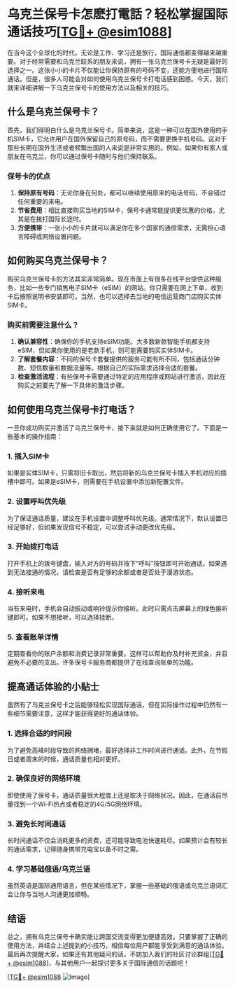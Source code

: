 # 乌克兰保号卡怎麽打電話？轻松掌握国际通话技巧[[TG💪+ @esim1088](https://t.me/s/esim1088)]

在当今这个全球化的时代，无论是工作、学习还是旅行，国际通信都变得越来越重要。对于经常需要和乌克兰联系的朋友来说，拥有一张乌克兰保号卡无疑是最好的选择之一。这张小小的卡片不仅能让你保持原有的号码不变，还能方便地进行国际通话。但是，很多人可能会对如何使用乌克兰保号卡打电话感到困惑。今天，我们就来详细讲解一下乌克兰保号卡的使用方法以及相关的技巧。

## 什么是乌克兰保号卡？

首先，我们得明白什么是乌克兰保号卡。简单来说，这是一种可以在国外使用的手机SIM卡，它允许用户在国外保留自己的原号码，而不需要更换手机号码。这对于那些长期在国外生活或者频繁出国的人来说是非常实用的。例如，如果你有家人或朋友在乌克兰，你可以通过保号卡随时与他们保持联系。

### 保号卡的优点

1. **保持原有号码**：无论你身在何处，都可以继续使用原来的电话号码，不会错过任何重要的来电。
2. **节省费用**：相比直接购买当地的SIM卡，保号卡通常能提供更优惠的价格，尤其是在拨打国际长途时。
3. **方便携带**：一张小小的卡片就可以满足你在多个国家的通信需求，无需担心语言障碍或网络设置问题。

## 如何购买乌克兰保号卡？

购买乌克兰保号卡的方法其实非常简单。现在市面上有很多在线平台提供这种服务，比如一些专门销售电子SIM卡（eSIM）的网站。你只需要在网上下单，收到卡后按照说明书安装即可。当然，也可以选择去当地的电信运营商门店购买实体SIM卡。

### 购买前需要注意什么？

1. **确认兼容性**：确保你的手机支持eSIM功能。大多数新款智能手机都支持eSIM，但如果你使用的是老款手机，则可能需要购买实体SIM卡。
2. **了解套餐内容**：不同的保号卡套餐提供的服务可能有所不同，包括通话分钟数、短信数量和数据流量等。根据自己的实际需求选择合适的套餐。
3. **检查激活流程**：有些保号卡需要通过特定的应用程序或网站进行激活，因此在购买之前要先了解一下具体的激活步骤。

## 如何使用乌克兰保号卡打电话？

一旦你成功购买并激活了乌克兰保号卡，接下来就是如何正确使用它了。下面是一些基本的操作指南：

### 1. 插入SIM卡

如果是实体SIM卡，只需将旧卡取出，然后将新的乌克兰保号卡插入手机对应的插槽中即可。如果是eSIM卡，则需要在手机设置中添加新配置文件。

### 2. 设置呼叫优先级

为了保证通话质量，建议在手机设置中调整呼叫优先级。通常情况下，默认设置已经足够好，但如果发现信号不稳定，可以尝试手动更改优先级。

### 3. 开始拨打电话

打开手机上的拨号键盘，输入对方的号码并按下“呼叫”按钮即可开始通话。如果遇到无法接通的情况，请检查是否有足够的余额或者是否处于漫游状态。

### 4. 接听来电

当有来电时，手机会自动振动或响铃提示你接听。此时只需点击屏幕上的绿色接听键即可。如果不想接听，可以选择挂断。

### 5. 查看账单详情

定期查看你的账户余额和消费记录非常重要。这样可以帮助你及时补充资金，并且避免不必要的支出。许多保号卡服务商都提供了在线查询账单的功能。

## 提高通话体验的小贴士

虽然有了乌克兰保号卡之后能够轻松实现国际通话，但在实际操作过程中仍然有一些细节需要注意，这样才能获得更好的通话体验。

### 1. 选择合适的时间段

为了避免高峰时段导致的网络拥堵，最好选择非工作时间进行通话。此外，在节假日或者周末的时候，通话质量也相对更好。

### 2. 确保良好的网络环境

即使使用了保号卡，通话质量很大程度上还是取决于网络状况。因此，在通话前尽量找到一个Wi-Fi热点或者稳定的4G/5G网络环境。

### 3. 避免长时间通话

长时间通话不仅会消耗更多的资费，还可能导致电池快速耗尽。如果预计会有较长的通话需求，记得随身携带充电宝以备不时之需。

### 4. 学习基础俄语/乌克兰语

虽然英语是国际通用语言，但在某些情况下，掌握一些基础的俄语或乌克兰语词汇会让你与当地人沟通更加顺畅。

## 结语

总之，拥有乌克兰保号卡确实能让跨国交流变得更加便捷高效。只要掌握了正确的使用方法，并结合上述提到的小技巧，相信每位用户都能享受到满意的通话体验。最后再次提醒大家，如果还有其他疑问的话，不妨加入我们的社区讨论群组[[TG💪+ @esim1088](https://t.me/s/esim1088)]，与其他用户一起探讨更多关于国际通信的话题吧！

[[TG💪+ @esim1088](https://t.me/s/esim1088) ![Image](https://i.postimg.cc/4NQfJmqS/Snipaste-2025-05-13-00-14-12.png)]